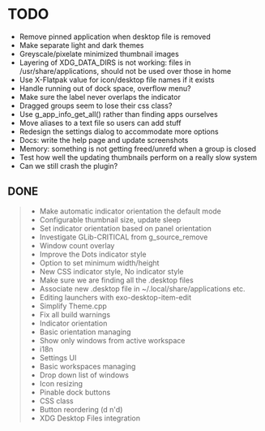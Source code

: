 # TODO

+ Remove pinned application when desktop file is removed
+ Make separate light and dark themes
+ Greyscale/pixelate minimized thumbnail images
+ Layering of XDG_DATA_DIRS is not working: files in /usr/share/applications, should not be used over those in home
+ Use X-Flatpak value for icon/desktop file names if it exists
+ Handle running out of dock space, overflow menu?
+ Make sure the label never overlaps the indicator
+ Dragged groups seem to lose their css class?
+ Use g_app_info_get_all() rather than finding apps ourselves
+ Move aliases to a text file so users can add stuff
+ Redesign the settings dialog to accommodate more options
+ Docs: write the help page and update screenshots
+ Memory: something is not getting freed/unrefd when a group is closed
+ Test how well the updating thumbnails perform on a really slow system
+ Can we still crash the plugin?

## DONE

> + Make automatic indicator orientation the default mode
> + Configurable thumbnail size, update sleep
> + Set indicator orientation based on panel orientation
> + Investigate GLib-CRITICAL from g_source_remove
> + Window count overlay
> + Improve the Dots indicator style
> + Option to set minimum width/height
> + New CSS indicator style, No indicator style
> + Make sure we are finding all the .desktop files
> + Associate new .desktop file in ~/.local/share/applications etc.
> + Editing launchers with exo-desktop-item-edit
> + Simplify Theme.cpp
> + Fix all build warnings
> + Indicator orientation
> + Basic orientation managing
> + Show only windows from active workspace
> + i18n
> + Settings UI
> + Basic workspaces managing
> + Drop down list of windows
> + Icon resizing
> + Pinable dock buttons
> + CSS class
> + Button reordering (d n'd)
> + XDG Desktop Files integration
